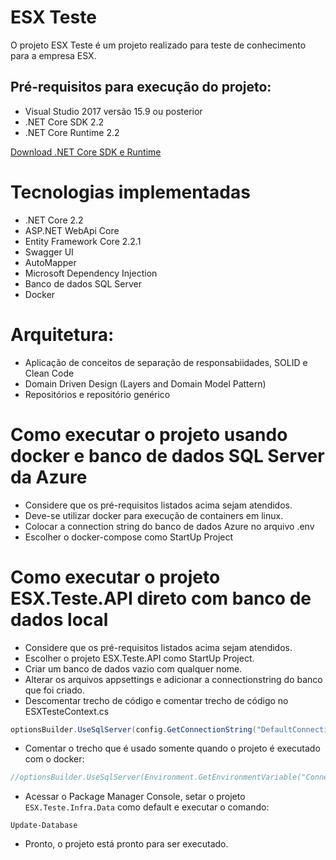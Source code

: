 ESX Teste
=====================

O projeto ESX Teste é um projeto realizado para teste de conhecimento para a empresa ESX.

## Pré-requisitos para execução do projeto:
- Visual Studio 2017 versão 15.9 ou posterior
- .NET Core SDK 2.2
- .NET Core Runtime 2.2

[Download .NET Core SDK e Runtime](https://dotnet.microsoft.com/download)

# Tecnologias implementadas

- .NET Core 2.2
- ASP.NET WebApi Core
- Entity Framework Core 2.2.1
- Swagger UI
- AutoMapper
- Microsoft Dependency Injection
- Banco de dados SQL Server
- Docker

# Arquitetura:

- Aplicação de conceitos de separação de responsabiidades, SOLID e Clean Code
- Domain Driven Design (Layers and Domain Model Pattern)
- Repositórios e repositório genérico

# Como executar o projeto usando docker e banco de dados SQL Server da Azure

- Considere que os pré-requisitos listados acima sejam atendidos.
- Deve-se utilizar docker para execução de containers em linux.
- Colocar a connection string do banco de dados Azure no arquivo .env
- Escolher o docker-compose como StartUp Project

# Como executar o projeto ESX.Teste.API direto com banco de dados local

- Considere que os pré-requisitos listados acima sejam atendidos.
- Escolher o projeto ESX.Teste.API como StartUp Project.
- Criar um banco de dados vazio com qualquer nome.
- Alterar os arquivos appsettings e adicionar a connectionstring do banco que foi criado.
- Descomentar trecho de código e comentar trecho de código no ESXTesteContext.cs

```C#
optionsBuilder.UseSqlServer(config.GetConnectionString("DefaultConnection"));
```

- Comentar o trecho que é usado somente quando o projeto é executado com o docker:
```C#
//optionsBuilder.UseSqlServer(Environment.GetEnvironmentVariable("ConnectionString"));
```
- Acessar o Package Manager Console, setar o projeto ``ESX.Teste.Infra.Data`` como default e executar o comando:

```
Update-Database
```

- Pronto, o projeto está pronto para ser executado.




